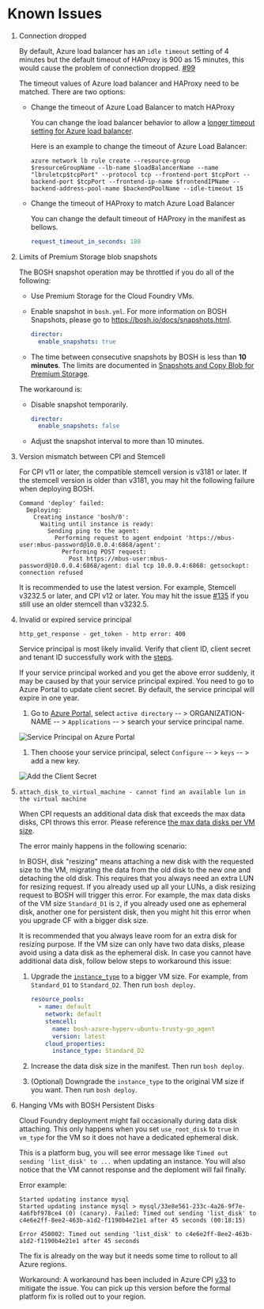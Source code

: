 # Known Issues

1. Connection dropped

    By default, Azure load balancer has an `idle timeout` setting of 4 minutes but the default timeout of HAProxy is 900 as 15 minutes, this would cause the problem of connection dropped. [#99](https://github.com/cloudfoundry-incubator/bosh-azure-cpi-release/issues/99)

    The timeout values of Azure load balancer and HAProxy need to be matched. There are two options:

    * Change the timeout of Azure Load Balancer to match HAProxy

        You can change the load balancer behavior to allow a [longer timeout setting for Azure load balancer](https://azure.microsoft.com/en-us/documentation/articles/load-balancer-tcp-idle-timeout/).

        Here is an example to change the timeout of Azure Load Balancer:

        ```
        azure network lb rule create --resource-group $resourceGroupName --lb-name $loadBalancerName --name "lbruletcp$tcpPort" --protocol tcp --frontend-port $tcpPort --backend-port $tcpPort --frontend-ip-name $frontendIPName --backend-address-pool-name $backendPoolName --idle-timeout 15
        ```

    * Change the timeout of HAProxy to match Azure Load Balancer

        You can change the default timeout of HAProxy in the manifest as bellows.

        ```YAML
        request_timeout_in_seconds: 180
        ```

1. Limits of Premium Storage blob snapshots

    The BOSH snapshot operation may be throttled if you do all of the following:

    * Use Premium Storage for the Cloud Foundry VMs.

    * Enable snapshot in `bosh.yml`. For more information on BOSH Snapshots, please go to https://bosh.io/docs/snapshots.html.

        ```YAML
        director:
          enable_snapshots: true
        ```

    * The time between consecutive snapshots by BOSH is less than **10 minutes**. The limits are documented in [Snapshots and Copy Blob for Premium Storage](https://azure.microsoft.com/en-us/documentation/articles/storage-premium-storage/#snapshots-and-copy-blob). 

    The workaround is:

    * Disable snapshot temporarily.

        ```YAML
        director:
          enable_snapshots: false
        ```

    * Adjust the snapshot interval to more than 10 minutes.

1. Version mismatch between CPI and Stemcell

    For CPI v11 or later, the compatible stemcell version is v3181 or later. If the stemcell version is older than v3181, you may hit the following failure when deploying BOSH.

    ```
    Command 'deploy' failed:
      Deploying:
        Creating instance 'bosh/0':
          Waiting until instance is ready:
            Sending ping to the agent:
              Performing request to agent endpoint 'https://mbus-user:mbus-password@10.0.0.4:6868/agent':
                Performing POST request:
                  Post https://mbus-user:mbus-password@10.0.0.4:6868/agent: dial tcp 10.0.0.4:6868: getsockopt: connection refused
    ```

    It is recommended to use the latest version. For example, Stemcell v3232.5 or later, and CPI v12 or later. You may hit the issue [#135](https://github.com/cloudfoundry-incubator/bosh-azure-cpi-release/issues/135) if you still use an older stemcell than v3232.5.

1. Invalid or expired service principal

    ```
    http_get_response - get_token - http error: 400
    ```

    Service principal is most likely invalid. Verify that client ID, client secret and tenant ID successfully work with the [steps](../get-started/create-service-principal.md#verify-your-service-principal).

    If your service principal worked and you get the above error suddenly, it may be caused by that your service principal expired. You need to go to Azure Portal to update client secret. By default, the service principal will expire in one year.

    1. Go to [Azure Portal](https://manage.windowsazure.com/), select `active directory` -- > ORGANIZATION-NAME -- > `Applications` -- > search your service principal name.

    ![Service Principal on Azure Portal](./service-principal-on-portal.png)

    1. Then choose your service principal, select `Configure` -- > `keys` -- > add a new key.

    ![Add the Client Secret](./add-client-secret.png)

1. `attach_disk_to_virtual_machine - cannot find an available lun in the virtual machine`

    When CPI requests an additional data disk that exceeds the max data disks, CPI throws this error. Please reference [the max data disks per VM size](https://docs.microsoft.com/en-us/azure/virtual-machines/linux/sizes-general).

    The error mainly happens in the following scenario:

    In BOSH, disk "resizing" means attaching a new disk with the requested size to the VM, migrating the data from the old disk to the new one and detaching the old disk. This requires that you always need an extra LUN for resizing request. If you already used up all your LUNs, a disk resizing request to BOSH will trigger this error. For example, the max data disks of the VM size `Standard_D1` is `2`, if you already used one as ephemeral disk, another one for persistent disk, then you might hit this error when you upgrade CF with a bigger disk size.  

    It is recommended that you always leave room for an extra disk for resizing purpose. If the VM size can only have two data disks, please avoid using a data disk as the ephemeral disk. In case you cannot have additional data disk, follow below steps to workaround this issue:

    1. Upgrade the [`instance_type`](https://bosh.io/docs/azure-cpi.html#resource-pools) to a bigger VM size. For example, from `Standard_D1` to `Standard_D2`. Then run `bosh deploy`.

       ```YAML
       resource_pools:
         - name: default
           network: default
           stemcell:
             name: bosh-azure-hyperv-ubuntu-trusty-go_agent
             version: latest
           cloud_properties:
             instance_type: Standard_D2
       ```

    1. Increase the data disk size in the manifest. Then run `bosh deploy`.

    1. (Optional) Downgrade the `instance_type` to the original VM size if you want. Then run `bosh deploy`.

1. Hanging VMs with BOSH Persistent Disks

    Cloud Foundry deployment might fail occasionally during data disk attaching. This only happens when you set `use_root_disk` to `true` in `vm_type` for the VM so it does not have a dedicated ephemeral disk.

    This is a platform bug, you will see error message like `Timed out sending 'list_disk' to ...` when updating an instance. You will also notice that the VM cannot response and the deploment will fail finally.

    Error example:
    ```
    Started updating instance mysql
    Started updating instance mysql > mysql/33e8e561-233c-4a26-9f7e-4a6fbf978ce4 (0) (canary). Failed: Timed out sending 'list_disk' to c4e6e2ff-8ee2-463b-a1d2-f1190b4e21e1 after 45 seconds (00:18:15)
   
    Error 450002: Timed out sending 'list_disk' to c4e6e2ff-8ee2-463b-a1d2-f1190b4e21e1 after 45 seconds
    ```

    The fix is already on the way but it needs some time to rollout to all Azure regions.

    Workaround: A workaround has been included in Azure CPI [v33](https://bosh.io/d/github.com/cloudfoundry-incubator/bosh-azure-cpi-release?v=33) to mitigate the issue. You can pick up this version before the formal platform fix is rolled out to your region.